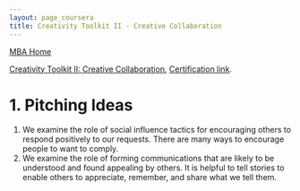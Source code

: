 ```yaml
---
layout: page_coursera
title: Creativity Toolkit II - Creative Collaboration
---
```


[MBA Home](../../0index)

[Creativity Toolkit II: Creative Collaboration](https://www.coursera.org/learn/creativity-toolkit-2/home/welcome), [Certification link](https://www.coursera.org/account/accomplishments/verify/).


# 1. Pitching Ideas

1. We examine the role of social influence tactics for encouraging others to respond positively to our requests. There are many ways to encourage people to want to comply.
2. We examine the role of forming communications that are likely to be understood and found appealing by others. It is helpful to tell stories to enable others to appreciate, remember, and share what we tell them.
